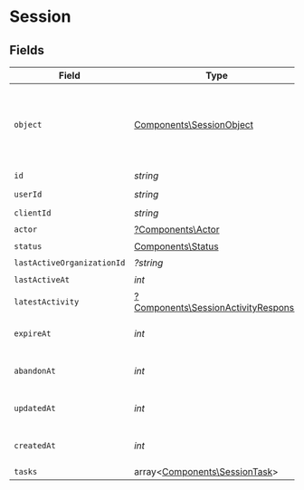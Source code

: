 # Session


## Fields

| Field                                                                                     | Type                                                                                      | Required                                                                                  | Description                                                                               |
| ----------------------------------------------------------------------------------------- | ----------------------------------------------------------------------------------------- | ----------------------------------------------------------------------------------------- | ----------------------------------------------------------------------------------------- |
| `object`                                                                                  | [Components\SessionObject](../../Models/Components/SessionObject.md)                      | :heavy_check_mark:                                                                        | String representing the object's type. Objects of the same type share the same value.<br/> |
| `id`                                                                                      | *string*                                                                                  | :heavy_check_mark:                                                                        | N/A                                                                                       |
| `userId`                                                                                  | *string*                                                                                  | :heavy_check_mark:                                                                        | N/A                                                                                       |
| `clientId`                                                                                | *string*                                                                                  | :heavy_check_mark:                                                                        | N/A                                                                                       |
| `actor`                                                                                   | [?Components\Actor](../../Models/Components/Actor.md)                                     | :heavy_minus_sign:                                                                        | N/A                                                                                       |
| `status`                                                                                  | [Components\Status](../../Models/Components/Status.md)                                    | :heavy_check_mark:                                                                        | N/A                                                                                       |
| `lastActiveOrganizationId`                                                                | *?string*                                                                                 | :heavy_minus_sign:                                                                        | N/A                                                                                       |
| `lastActiveAt`                                                                            | *int*                                                                                     | :heavy_check_mark:                                                                        | N/A                                                                                       |
| `latestActivity`                                                                          | [?Components\SessionActivityResponse](../../Models/Components/SessionActivityResponse.md) | :heavy_minus_sign:                                                                        | N/A                                                                                       |
| `expireAt`                                                                                | *int*                                                                                     | :heavy_check_mark:                                                                        | Unix timestamp of expiration.<br/>                                                        |
| `abandonAt`                                                                               | *int*                                                                                     | :heavy_check_mark:                                                                        | Unix timestamp of abandonment.<br/>                                                       |
| `updatedAt`                                                                               | *int*                                                                                     | :heavy_check_mark:                                                                        | Unix timestamp of last update.<br/>                                                       |
| `createdAt`                                                                               | *int*                                                                                     | :heavy_check_mark:                                                                        | Unix timestamp of creation.<br/>                                                          |
| `tasks`                                                                                   | array<[Components\SessionTask](../../Models/Components/SessionTask.md)>                   | :heavy_minus_sign:                                                                        | N/A                                                                                       |